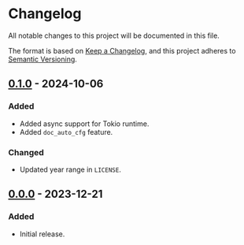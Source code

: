 # Changelog

All notable changes to this project will be documented in this file.

The format is based on [Keep a Changelog](https://keepachangelog.com/en/1.0.0/),
and this project adheres to [Semantic Versioning](https://semver.org/spec/v2.0.0.html).

## [0.1.0] - 2024-10-06

### Added

- Added async support for Tokio runtime.
- Added `doc_auto_cfg` feature.

### Changed

- Updated year range in `LICENSE`.

## [0.0.0] - 2023-12-21

### Added

- Initial release.

[0.1.0]: https://github.com/chksum-rs/reader/compare/v0.0.0...v0.1.0
[0.0.0]: https://github.com/chksum-rs/reader/releases/tag/v0.0.0
